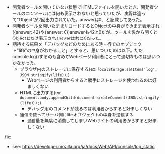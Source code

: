 - 開発者ツールを開いていない状態でHTMLファイルを開いたとき、開発者ツールのコンソールには何も表示されないと思っていたが、実際は違って"Object"が2回出力されていた。answerは0、と記載してあった。
- 開発者ツールを開いたままリロードするとObjectの中身がそのまま表示され({answer: 42}や{answer: 0})answerも42と0だが、ツールを後から開くとObjectとだけ表示されanswerは共に0だった。
- 期待する結果を「デバッグなどのためにある時・行でのオブジェクト"life"の中身がわかること」とすると、思いついたのは以下。ただconsole.log()するのも含めてWebページ利用者にとって適切なものは思いつかなかった。
  - ブラウザ内のストレージに保存する(ex: `localStorage.setItem('log', JSON.stringify(life));`)
    - Webページの利用者からすると勝手にストレージを使われるのは好ましくない
  - HTMLに出力する(ex: `document.body.appendChild(document.createComment(JSON.stringify(life)));`)
    - デバッグ用のコメントが残るのは利用者からすると好ましくない
  - 通信を使ってサーバ側にlifeオブジェクトの中身を送信する
    - 通信量を無駄に消費してしまいWebサイトの利用者からすると好ましくない


fix:
  - see: https://developer.mozilla.org/ja/docs/Web/API/console/log_static

